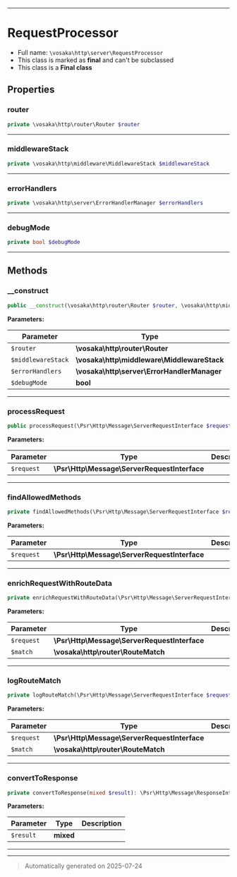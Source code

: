 ***

# RequestProcessor





* Full name: `\vosaka\http\server\RequestProcessor`
* This class is marked as **final** and can't be subclassed
* This class is a **Final class**



## Properties


### router



```php
private \vosaka\http\router\Router $router
```






***

### middlewareStack



```php
private \vosaka\http\middleware\MiddlewareStack $middlewareStack
```






***

### errorHandlers



```php
private \vosaka\http\server\ErrorHandlerManager $errorHandlers
```






***

### debugMode



```php
private bool $debugMode
```






***

## Methods


### __construct



```php
public __construct(\vosaka\http\router\Router $router, \vosaka\http\middleware\MiddlewareStack $middlewareStack, \vosaka\http\server\ErrorHandlerManager $errorHandlers, bool $debugMode = false): mixed
```








**Parameters:**

| Parameter | Type | Description |
|-----------|------|-------------|
| `$router` | **\vosaka\http\router\Router** |  |
| `$middlewareStack` | **\vosaka\http\middleware\MiddlewareStack** |  |
| `$errorHandlers` | **\vosaka\http\server\ErrorHandlerManager** |  |
| `$debugMode` | **bool** |  |





***

### processRequest



```php
public processRequest(\Psr\Http\Message\ServerRequestInterface $request): \Psr\Http\Message\ResponseInterface
```








**Parameters:**

| Parameter | Type | Description |
|-----------|------|-------------|
| `$request` | **\Psr\Http\Message\ServerRequestInterface** |  |





***

### findAllowedMethods



```php
private findAllowedMethods(\Psr\Http\Message\ServerRequestInterface $request): array
```








**Parameters:**

| Parameter | Type | Description |
|-----------|------|-------------|
| `$request` | **\Psr\Http\Message\ServerRequestInterface** |  |





***

### enrichRequestWithRouteData



```php
private enrichRequestWithRouteData(\Psr\Http\Message\ServerRequestInterface $request, \vosaka\http\router\RouteMatch $match): \Psr\Http\Message\ServerRequestInterface
```








**Parameters:**

| Parameter | Type | Description |
|-----------|------|-------------|
| `$request` | **\Psr\Http\Message\ServerRequestInterface** |  |
| `$match` | **\vosaka\http\router\RouteMatch** |  |





***

### logRouteMatch



```php
private logRouteMatch(\Psr\Http\Message\ServerRequestInterface $request, \vosaka\http\router\RouteMatch $match): void
```








**Parameters:**

| Parameter | Type | Description |
|-----------|------|-------------|
| `$request` | **\Psr\Http\Message\ServerRequestInterface** |  |
| `$match` | **\vosaka\http\router\RouteMatch** |  |





***

### convertToResponse



```php
private convertToResponse(mixed $result): \Psr\Http\Message\ResponseInterface
```








**Parameters:**

| Parameter | Type | Description |
|-----------|------|-------------|
| `$result` | **mixed** |  |





***


***
> Automatically generated on 2025-07-24
